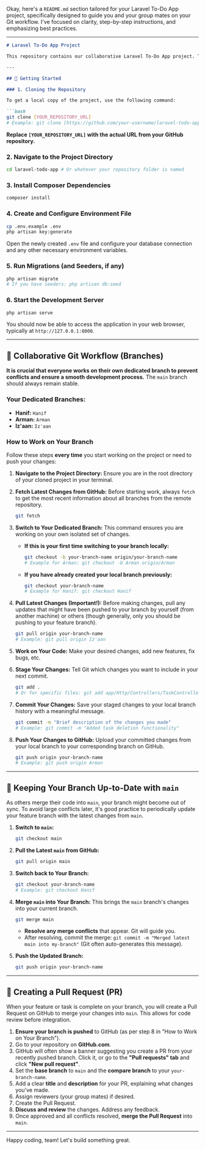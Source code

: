 Okay, here's a `README.md` section tailored for your Laravel To-Do App project, specifically designed to guide you and your group mates on your Git workflow. I've focused on clarity, step-by-step instructions, and emphasizing best practices.

-----

````markdown
# Laravel To-Do App Project

This repository contains our collaborative Laravel To-Do App project. This `README.md` will guide you on how to set up the project and, most importantly, how to work effectively with Git and GitHub in a team environment using branches.

---

## 🚀 Getting Started

### 1. Cloning the Repository

To get a local copy of the project, use the following command:

```bash
git clone [YOUR_REPOSITORY_URL]
# Example: git clone [https://github.com/your-username/laravel-todo-app.git](https://github.com/your-username/laravel-todo-app.git)
````

**Replace `[YOUR_REPOSITORY_URL]` with the actual URL from your GitHub repository.**

### 2\. Navigate to the Project Directory

```bash
cd laravel-todo-app # Or whatever your repository folder is named
```

### 3\. Install Composer Dependencies

```bash
composer install
```

### 4\. Create and Configure Environment File

```bash
cp .env.example .env
php artisan key:generate
```

Open the newly created `.env` file and configure your database connection and any other necessary environment variables.

### 5\. Run Migrations (and Seeders, if any)

```bash
php artisan migrate
# If you have seeders: php artisan db:seed
```

### 6\. Start the Development Server

```bash
php artisan serve
```

You should now be able to access the application in your web browser, typically at `http://127.0.0.1:8000`.

-----

## 🤝 Collaborative Git Workflow (Branches)

**It is crucial that everyone works on their own dedicated branch to prevent conflicts and ensure a smooth development process.** The `main` branch should always remain stable.

### Your Dedicated Branches:

  * **Hanif:** `Hanif`
  * **Arman:** `Arman`
  * **Iz'aan:** `Iz'aan`

### How to Work on Your Branch

Follow these steps **every time** you start working on the project or need to push your changes:

1.  **Navigate to the Project Directory:**
    Ensure you are in the root directory of your cloned project in your terminal.

2.  **Fetch Latest Changes from GitHub:**
    Before starting work, always `fetch` to get the most recent information about all branches from the remote repository.

    ```bash
    git fetch
    ```

3.  **Switch to Your Dedicated Branch:**
    This command ensures you are working on your own isolated set of changes.

      * **If this is your first time switching to your branch locally:**
        ```bash
        git checkout -b your-branch-name origin/your-branch-name
        # Example for Arman: git checkout -b Arman origin/Arman
        ```
      * **If you have already created your local branch previously:**
        ```bash
        git checkout your-branch-name
        # Example for Hanif: git checkout Hanif
        ```

4.  **Pull Latest Changes (Important\!):**
    Before making changes, pull any updates that might have been pushed to your branch by yourself (from another machine) or others (though generally, only you should be pushing to your feature branch).

    ```bash
    git pull origin your-branch-name
    # Example: git pull origin Iz'aan
    ```

5.  **Work on Your Code:**
    Make your desired changes, add new features, fix bugs, etc.

6.  **Stage Your Changes:**
    Tell Git which changes you want to include in your next commit.

    ```bash
    git add .
    # Or for specific files: git add app/Http/Controllers/TaskController.php
    ```

7.  **Commit Your Changes:**
    Save your staged changes to your local branch history with a meaningful message.

    ```bash
    git commit -m "Brief description of the changes you made"
    # Example: git commit -m "Added task deletion functionality"
    ```

8.  **Push Your Changes to GitHub:**
    Upload your committed changes from your local branch to your corresponding branch on GitHub.

    ```bash
    git push origin your-branch-name
    # Example: git push origin Arman
    ```

-----

## 🔄 Keeping Your Branch Up-to-Date with `main`

As others merge their code into `main`, your branch might become out of sync. To avoid large conflicts later, it's good practice to periodically update your feature branch with the latest changes from `main`.

1.  **Switch to `main`:**

    ```bash
    git checkout main
    ```

2.  **Pull the Latest `main` from GitHub:**

    ```bash
    git pull origin main
    ```

3.  **Switch back to Your Branch:**

    ```bash
    git checkout your-branch-name
    # Example: git checkout Hanif
    ```

4.  **Merge `main` into Your Branch:**
    This brings the `main` branch's changes into your current branch.

    ```bash
    git merge main
    ```

      * **Resolve any merge conflicts** that appear. Git will guide you.
      * After resolving, commit the merge: `git commit -m "Merged latest main into my-branch"` (Git often auto-generates this message).

5.  **Push the Updated Branch:**

    ```bash
    git push origin your-branch-name
    ```

-----

## 🚀 Creating a Pull Request (PR)

When your feature or task is complete on your branch, you will create a Pull Request on GitHub to merge your changes into `main`. This allows for code review before integration.

1.  **Ensure your branch is pushed** to GitHub (as per step 8 in "How to Work on Your Branch").
2.  Go to your repository on **GitHub.com**.
3.  GitHub will often show a banner suggesting you create a PR from your recently pushed branch. Click it, or go to the **"Pull requests" tab** and click **"New pull request"**.
4.  Set the **base branch** to `main` and the **compare branch** to your `your-branch-name`.
5.  Add a clear **title** and **description** for your PR, explaining what changes you've made.
6.  Assign reviewers (your group mates) if desired.
7.  Create the Pull Request.
8.  **Discuss and review** the changes. Address any feedback.
9.  Once approved and all conflicts resolved, **merge the Pull Request** into `main`.

-----

Happy coding, team\! Let's build something great.

```
```
